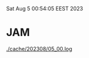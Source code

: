 Sat Aug  5 00:54:05 EEST 2023
# JAM
<a href='./cache/202308/05_00.log'>./cache/202308/05_00.log</a>
